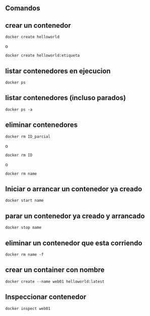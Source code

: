 ## Comandos

## crear un contenedor
```
docker create helloworld
```
o 
```
docker create helloworld:etiqueta
```

## listar contenedores en ejecucion
```
docker ps 
```

## listar contenedores (incluso parados)
```
docker ps -a
```

## eliminar contenedores
```
docker rm ID_parcial
```
o
```
docker rm ID
```
o
```
docker rm name
```

## Iniciar o arrancar un contenedor ya creado

```
docker start name
```

## parar un contenedor ya creado y arrancado

```
docker stop name
```

## eliminar un contenedor que esta corriendo

```
docker rm name -f
```

## crear un container con nombre

```
docker create --name web01 helloworld:latest
```


## Inspeccionar contenedor

``` 
docker inspect web01
```


